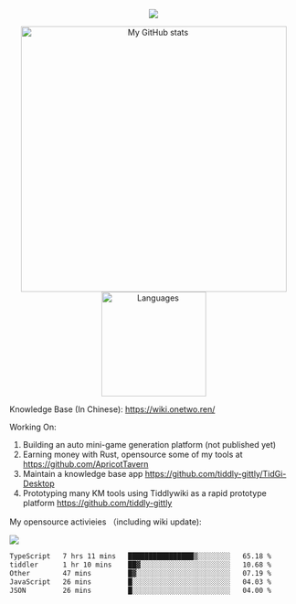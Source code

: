 <a href="https://github.com/linonetwo">
    <p align="center">
        <img src="https://github-profile-trophy.vercel.app/?username=linonetwo&column=7&theme=onedark"/>
    </p>
</a>
<a align="center" href="https://github.com/linonetwo">
  <p align="center">
    <img src="https://github-readme-stats.vercel.app/api?username=linonetwo&show_icons=true&count_private=true" alt="My GitHub stats" width="465"/>
    <img src="https://github-readme-stats.vercel.app/api/top-langs/?username=linonetwo&layout=compact&langs_count=10" alt="Languages" height="183">
  </p>
</a>

Knowledge Base (In Chinese): https://wiki.onetwo.ren/

Working On: 

1. Building an auto mini-game generation platform (not published yet)
1. Earning money with Rust, opensource some of my tools at https://github.com/ApricotTavern
1. Maintain a knowledge base app https://github.com/tiddly-gittly/TidGi-Desktop
1. Prototyping many KM tools using Tiddlywiki as a rapid prototype platform https://github.com/tiddly-gittly

My opensource activieies （including wiki update):

![](https://visitor-badge.glitch.me/badge?page_id=linonetwo.linonetwo)

<!--START_SECTION:waka-->

```txt
TypeScript   7 hrs 11 mins   ████████████████▒░░░░░░░░   65.18 %
tiddler      1 hr 10 mins    ██▓░░░░░░░░░░░░░░░░░░░░░░   10.68 %
Other        47 mins         █▓░░░░░░░░░░░░░░░░░░░░░░░   07.19 %
JavaScript   26 mins         █░░░░░░░░░░░░░░░░░░░░░░░░   04.03 %
JSON         26 mins         █░░░░░░░░░░░░░░░░░░░░░░░░   04.00 %
```

<!--END_SECTION:waka-->
